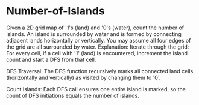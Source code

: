 # Number-of-Islands
Given a 2D grid map of '1's (land) and '0's (water), count the number of islands. An island is surrounded by water and is formed by connecting adjacent lands horizontally or vertically. You may assume all four edges of the grid are all surrounded by water.
Explanation:
Iterate through the grid:
For every cell, if a cell with '1' (land) is encountered, increment the island count and start a DFS from that cell.

DFS Traversal:
The DFS function recursively marks all connected land cells (horizontally and vertically) as visited by changing them to '0'.

Count Islands:
Each DFS call ensures one entire island is marked, so the count of DFS initiations equals the number of islands.
